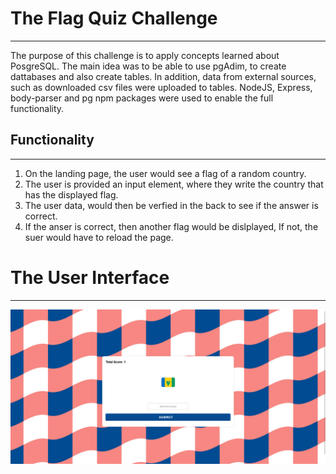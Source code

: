 # The Flag Quiz Challenge
---------------------------------------
The purpose of this challenge is to apply concepts learned about PosgreSQL. 
The main idea was to be able to use pgAdim, to create dattabases and also create tables. 
In addition, data from external sources, such as downloaded csv files were uploaded to tables.
NodeJS, Express, body-parser and pg npm packages were used to enable the full functionality.

## Functionality
-------------------------------------------
1. On the landing page, the user would see a flag of a random country.
2. The user is provided an input element, where they write the country that has the displayed flag.
3. The user data, would then be verfied in the back to see if the answer is correct.
4. If the anser is correct, then another flag would be dislplayed, If not, the suer would have to reload the page.


# The User Interface
-----------------------------------
 ![alt text](https://github.com/mbasacokile7/Flag-Quiz-Challenge/blob/master/Flag%20Quiz%20UI.png) 
